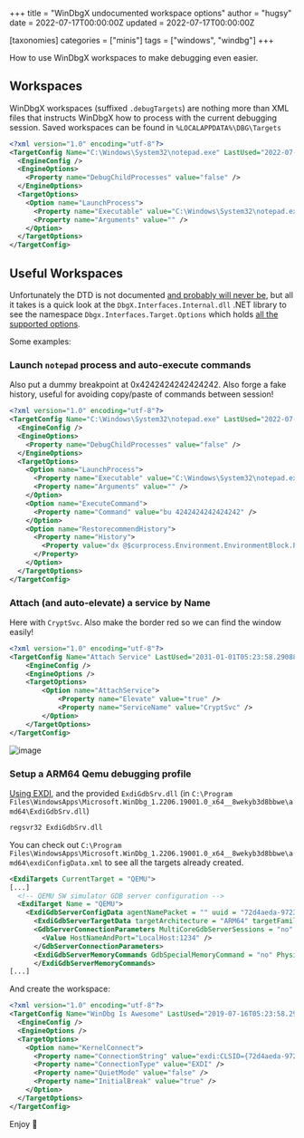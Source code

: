 +++
title = "WinDbgX undocumented workspace options"
author = "hugsy"
date = 2022-07-17T00:00:00Z
updated = 2022-07-17T00:00:00Z

[taxonomies]
categories = ["minis"]
tags = ["windows", "windbg"]
+++

How to use WinDbgX workspaces to make debugging even easier.

## Workspaces

WinDbgX workspaces (suffixed `.debugTargets`) are nothing more than XML files that instructs WinDbgX how to process with the current debugging session.
Saved workspaces can be found in `%LOCALAPPDATA%\DBG\Targets`

```xml
<?xml version="1.0" encoding="utf-8"?>
<TargetConfig Name="C:\Windows\System32\notepad.exe" LastUsed="2022-07-14T23:44:46.0958299Z">
  <EngineConfig />
  <EngineOptions>
    <Property name="DebugChildProcesses" value="false" />
  </EngineOptions>
  <TargetOptions>
    <Option name="LaunchProcess">
      <Property name="Executable" value="C:\Windows\System32\notepad.exe" />
      <Property name="Arguments" value="" />
    </Option>
  </TargetOptions>
</TargetConfig>
```


## Useful Workspaces

Unfortunately the DTD is not documented [and probably will never be](https://twitter.com/timmisiak/status/1547264830574174209), but all it takes is a quick look at the `DbgX.Interfaces.Internal.dll` .NET library to see the namespace `Dbgx.Interfaces.Target.Options` which holds [all the supported options](https://gist.github.com/hugsy/742066e1fe6e8b078d65f66f790c52b7#:~:text=%5B-,OptionName,-%3D%20%22AttachProcess).

Some examples:

### Launch `notepad` process and auto-execute commands

Also put a dummy breakpoint at 0x4242424242424242. Also forge a fake history, useful for avoiding copy/paste of commands between session!

```xml
<?xml version="1.0" encoding="utf-8"?>
<TargetConfig Name="C:\Windows\System32\notepad.exe" LastUsed="2022-07-14T23:44:46.0958299Z">
  <EngineConfig />
  <EngineOptions>
    <Property name="DebugChildProcesses" value="false" />
  </EngineOptions>
  <TargetOptions>
    <Option name="LaunchProcess">
      <Property name="Executable" value="C:\Windows\System32\notepad.exe" />
      <Property name="Arguments" value="" />
    </Option>
    <Option name="ExecuteCommand">
      <Property name="Command" value="bu 4242424242424242" />
    </Option>
    <Option name="RestorecommendHistory">
      <Property name="History">
        <Property value="dx @$curprocess.Environment.EnvironmentBlock.ProcessParameters" />
      </Property>
    </Option>
  </TargetOptions>
</TargetConfig>
```

### Attach (and auto-elevate) a service by Name

Here with `CryptSvc`. Also make the border red so we can find the window easily!

```xml
<?xml version="1.0" encoding="utf-8"?>
<TargetConfig Name="Attach Service" LastUsed="2031-01-01T05:23:58.2908827Z" AccentColor="#FFFF0000">
    <EngineConfig />
    <EngineOptions />
    <TargetOptions>
        <Option name="AttachService">
            <Property name="Elevate" value="true" />
            <Property name="ServiceName" value="CryptSvc" />
        </Option>
    </TargetOptions>
</TargetConfig>
```
![image](https://user-images.githubusercontent.com/590234/179410823-7b10187c-cd85-46cc-a8c5-f44ff61a5db5.png)

### Setup a ARM64 Qemu debugging profile

[Using EXDI](https://docs.microsoft.com/en-us/windows-hardware/drivers/debugger/configuring-the-exdi-debugger-transport), and the provided `ExdiGdbSrv.dll` (in `C:\Program Files\WindowsApps\Microsoft.WinDbg_1.2206.19001.0_x64__8wekyb3d8bbwe\amd64\ExdiGdbSrv.dll`)

```bat
regsvr32 ExdiGdbSrv.dll
```

You can check out `C:\Program Files\WindowsApps\Microsoft.WinDbg_1.2206.19001.0_x64__8wekyb3d8bbwe\amd64\exdiConfigData.xml` to see all the targets already created.
```xml
<ExdiTargets CurrentTarget = "QEMU">
[...]
  <!-- QEMU SW simulator GDB server configuration -->
  <ExdiTarget Name = "QEMU">
    <ExdiGdbServerConfigData agentNamePacket = "" uuid = "72d4aeda-9723-4972-b89a-679ac79810ef" displayCommPackets = "yes" debuggerSessionByCore = "no" enableThrowExceptionOnMemoryErrors = "yes" qSupportedPacket="qSupported:xmlRegisters=aarch64,i386">
      <ExdiGdbServerTargetData targetArchitecture = "ARM64" targetFamily = "ProcessorFamilyARM64" numberOfCores = "1" EnableSseContext = "no" heuristicScanSize = "0xffe" targetDescriptionFile = "target.xml" />
      <GdbServerConnectionParameters MultiCoreGdbServerSessions = "no" MaximumGdbServerPacketLength = "1024" MaximumConnectAttempts = "3" SendPacketTimeout = "100" ReceivePacketTimeout = "3000">
        <Value HostNameAndPort="LocalHost:1234" />
      </GdbServerConnectionParameters>
      <ExdiGdbServerMemoryCommands GdbSpecialMemoryCommand = "no" PhysicalMemory = "no" SupervisorMemory = "no" HypervisorMemory = "no" SpecialMemoryRegister = "no" SystemRegistersGdbMonitor = "no" SystemRegisterDecoding = "no">
      </ExdiGdbServerMemoryCommands>
[...]
```

And create the workspace:
```xml
<?xml version="1.0" encoding="utf-8"?>
<TargetConfig Name="WinDbg Is Awesome" LastUsed="2019-07-16T05:23:58.2908827Z" AccentColor="#FFCA5100">
  <EngineConfig />
  <EngineOptions />
  <TargetOptions>
    <Option name="KernelConnect">
      <Property name="ConnectionString" value="exdi:CLSID={72d4aeda-9723-4972-b89a-679ac79810ef},Kd=NtBaseAddr,DataBreaks=Exdi" />
      <Property name="ConnectionType" value="EXDI" />
      <Property name="QuietMode" value="false" />
      <Property name="InitialBreak" value="true" />
    </Option>
  </TargetOptions>
</TargetConfig>
```

Enjoy 🍻
